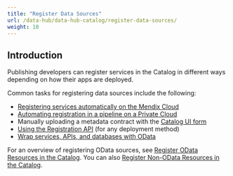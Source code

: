 ```yaml
---
title: "Register Data Sources"
url: /data-hub/data-hub-catalog/register-data-sources/
weight: 10
---
```

## Introduction

Publishing developers can register services in the Catalog in different ways depending on how their apps are deployed.

Common tasks for registering data sources include the following:

* [Registering services automatically on the Mendix Cloud](/data-hub/data-hub-catalog/register-data/#mendix-cloud)
* [Automating registration in a pipeline on a Private Cloud](/data-hub/data-hub-catalog/automate-registration/)
* Manually uploading a metadata contract with the [Catalog UI form](/data-hub/data-hub-catalog/register-data/#registration-form)
* [Using the Registration API](/data-hub/data-hub-catalog/register-data/#register-services) (for any deployment method)
* [Wrap services, APIs, and databases with OData](/refguide/wrap-services-odata/)

For an overview of registering OData sources, see [Register OData Resources in the Catalog](/data-hub/data-hub-catalog/register-data/). You can also [Register Non-OData Resources in the Catalog](/data-hub/data-hub-catalog/register-non-odata-resources/). 
